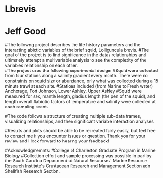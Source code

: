 # Lbrevis
# Jeff Good

#The followng project describes the life history parameters and the interacting abiotic variables of the brief squid, Lolliguncula brevis.
#The goal of the project is to find significance in the datas relationships and ultimately attempt a multivariable analysis to see the complexity of the variables relationship on each other.  
#The project uses the following experimental design:
  #Squid were collected from four stations along a salinity gradient every month. There were no constraints on squid size or abundance,       only what was collected during a 15 minute trawl at each site.
  #Stations included (from Marine to Fresh water) Anchorage, Fort Johnson, Lower Ashley, Upper Ashley
  #Squid were measured for sex, mantle length, gladius length (the pen of the squid), and length overall
  #abiotic factors of temperature and salinity were collected at each sampling event.
  
#The code follows a structure of creating multiple sub-data frames, visualizing relationships, and then significant variable interaction analyses

#Results and plots should be able to be recreated fairly easily, but feel free to contact me if you encounter issues or question.  Thank you for your review and I look forward to hearing your feedback!

#Acknowledgmemnts:
#College of Charleston Graduate Program in Marine Biology
#Collection effort and sample processing was possible in part by the South Carolina Department of Natural Resourses' Marine Resource Research Institute's Crustacean Research and Management Section adn Shellfish Research Section.
